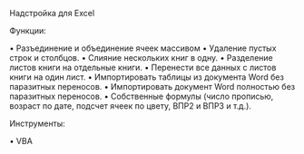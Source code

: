 Надстройка для Excel

Функции:

•	Разъединение и объединение ячеек массивом
•	Удаление пустых строк и столбцов.
•	Слияние нескольких книг в одну.
•	Разделение листов книги на отдельные книги.
•	Перенести все данных с листов книги на один лист.
•	Импортировать таблицы из документа Word без паразитных переносов.
•	Импортировать документ Word полностью без паразитных переносов.
•	Собственные формулы (число прописью, возраст по дате, подсчет ячеек по цвету, ВПР2 и ВПР3 и т.д.).

Инструменты:

•	VBA
